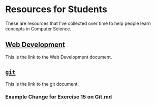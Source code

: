 # Resources for Students
These are resources that I've collected over time to help people learn concepts in Computer Science.

## [Web Development](webdev.md)
This is the link to the Web Development document.

## [`git`](git.md)
This is the link to the git document.

### Example Change for Exercise 15 on Git.md